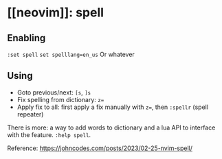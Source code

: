 # [[neovim]]: spell
## Enabling
`:set spell`
`set spelllang=en_us` Or whatever

## Using
- Goto previous/next: `[s`, `]s`
- Fix spelling from dictionary: `z=`
- Apply fix to all: first apply a fix manually with `z=`, then `:spellr` (spell repeater)

There is more: a way to add words to dictionary and a lua API to interface with the feature. `:help spell`.

Reference: https://johncodes.com/posts/2023/02-25-nvim-spell/
